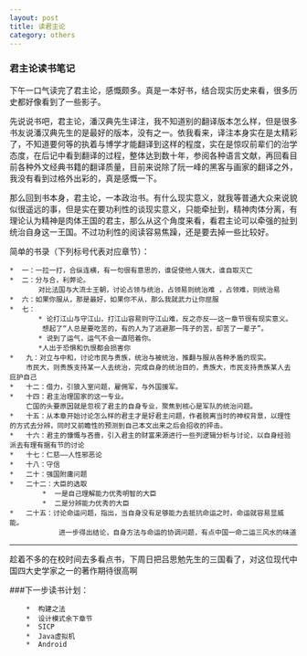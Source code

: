 ```yaml
---
layout: post
title: 读君主论
category: others
---
```

### 君主论读书笔记     

下午一口气读完了君主论，感慨颇多。真是一本好书，结合现实历史来看，很多历史都好像看到了一些影子。   

先说说书吧，君主论，潘汉典先生译注，我不知道别的翻译版本怎么样，但是很多书友说潘汉典先生的是最好的版本，没有之一。依我看来，译注本身实在是太精彩了，不知道要何等的执着与博学才能翻译到这样的程度，实在是惊叹前辈们的治学态度，在后记中看到翻译的过程，整体达到数十年，参阅各种语言文献，再回看目前各种外文经典书籍的翻译质量，目前来说除了阮一峰的黑客与画家的翻译之外，我没有看到过格外出彩的，真是感慨一下。

那么回到书本身，君主论，一本政治书。有什么现实意义，就我等普通大众来说貌似很遥远的事，但是实在要功利性的谈现实意义，只能牵扯到，精神肉体分离，有理论认为精神是肉体王国的君主，那么从这个角度来看，看君主论可以牵强的扯到统治自身这一王国。不过功利性的阅读容易焦躁，还是要去掉一些比较好。

简单的书录（下列标号代表对应章节）：

    *  一：一拉一打，合纵连横，有一句很有意思的，谁促使他人强大，谁自取灭亡
    *  二：分与合，利弊论。
           对比法国与大流士王朝，讨论占领与统治，占领易则统治难 ，占领难，则统治易
    *  六：如果你服从，那是最好，如果你不从，那么我就武力让你屈服
    *  七：
           * 论打江山与守江山，打江山容易则守江山难，反之亦反——这一章节很有现实意义。
            想起了“人总是要吃苦的，有的人为了逃避那一阵子的苦，却苦了一辈子”。
           * 说到了运气，运气不会一直陪着你。
           *人出于恐惧和仇恨都会损害你
    *   九：对立与中和，讨论市民与贵族，统治与被统治，推翻与服从各种矛盾的现实。
        市民大，则贵族支持某一人去统治，完成自身的统治目的，贵族大，市民支持贵族某人去庇护自己
    *   十二：借力，引狼入室问题，雇佣军，与外国援军。
    *   十四：君主治理国家的这一专业。
        亡国的头要原因就是忽视了君主的自身专业，聚焦到核心是军队的统治问题。
    *   十五：从本章开始讨论怎么样的君主才是好君主问题，作者脱离当时的神权背景，以理性的方式去分辨，同时又前瞻性的预测到自己本文出来之后会招收的抨击。
    *   十六：君主的慷慨与吝啬，引入君主的财富来源进行一些列逻辑分析与讨论，以自身经验派去有理有据有节的讨论
    *   十七：仁慈——人性邪恶论
    *   十八：守信
    *   二十：强国附庸问题
    *   二十二：大臣的选取
            *  一是自己理解能力优秀明智的大臣
            *  二是分辨能力优秀的大臣
    *   二十五：讨论命运问题，指出，当自身没有足够能力去抵抗命运之时，命运就容易显威能。
                进一步得出结论，自身方法与命运的协调问题，有点中国一命二运三风水的味道

  - - - 
  
趁着不多的在校时间去多看点书，下周日把吕思勉先生的三国看了，对这位现代中国四大史学家之一的著作期待很高啊

###下一步读书计划： 

        *  构建之法
        *  设计模式余下章节
        *  SICP
        *  Java虚拟机 
        *  Android



